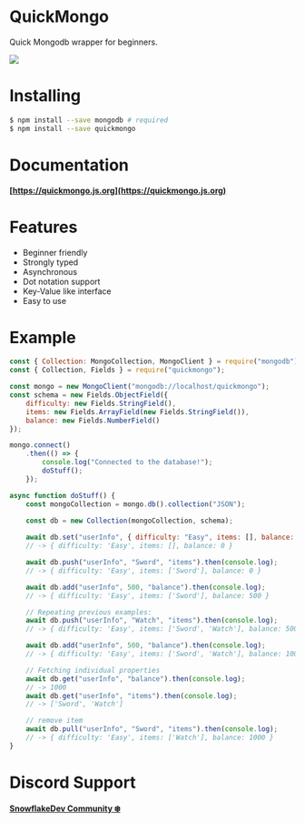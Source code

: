 # QuickMongo

Quick Mongodb wrapper for beginners.

![](https://camo.githubusercontent.com/ee0b303561b8c04223d4f469633e2088968cf514f0f6901c729331c462a32f10/68747470733a2f2f63646e2e646973636f72646170702e636f6d2f6174746163686d656e74732f3739333638393539323431343939343436362f3833323039343438363834353834393631302f6c6f676f2e37393539646231325f35302e706e67)

# Installing

```bash
$ npm install --save mongodb # required
$ npm install --save quickmongo
```

# Documentation
**[https://quickmongo.js.org](https://quickmongo.js.org)**

# Features
- Beginner friendly
- Strongly typed
- Asynchronous
- Dot notation support
- Key-Value like interface
- Easy to use

# Example

```js
const { Collection: MongoCollection, MongoClient } = require("mongodb");
const { Collection, Fields } = require("quickmongo");

const mongo = new MongoClient("mongodb://localhost/quickmongo");
const schema = new Fields.ObjectField({
    difficulty: new Fields.StringField(),
    items: new Fields.ArrayField(new Fields.StringField()),
    balance: new Fields.NumberField()
});

mongo.connect()
    .then(() => {
        console.log("Connected to the database!");
        doStuff();
    });

async function doStuff() {
    const mongoCollection = mongo.db().collection("JSON");

    const db = new Collection(mongoCollection, schema);
    
    await db.set("userInfo", { difficulty: "Easy", items: [], balance: 0 }).then(console.log);
    // -> { difficulty: 'Easy', items: [], balance: 0 }

    await db.push("userInfo", "Sword", "items").then(console.log);
    // -> { difficulty: 'Easy', items: ['Sword'], balance: 0 }

    await db.add("userInfo", 500, "balance").then(console.log);
    // -> { difficulty: 'Easy', items: ['Sword'], balance: 500 }

    // Repeating previous examples:
    await db.push("userInfo", "Watch", "items").then(console.log);
    // -> { difficulty: 'Easy', items: ['Sword', 'Watch'], balance: 500 }

    await db.add("userInfo", 500, "balance").then(console.log);
    // -> { difficulty: 'Easy', items: ['Sword', 'Watch'], balance: 1000 }

    // Fetching individual properties
    await db.get("userInfo", "balance").then(console.log);
    // -> 1000
    await db.get("userInfo", "items").then(console.log);
    // -> ['Sword', 'Watch']

    // remove item
    await db.pull("userInfo", "Sword", "items").then(console.log);
    // -> { difficulty: 'Easy', items: ['Watch'], balance: 1000 }
}
```

# Discord Support
**[SnowflakeDev Community ❄️](https://snowflakedev.org/discord)**